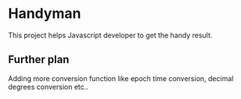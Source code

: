 # Handyman

This project helps Javascript developer to get the handy result.

## Further plan

Adding more conversion function like epoch time conversion, decimal degrees conversion etc..


